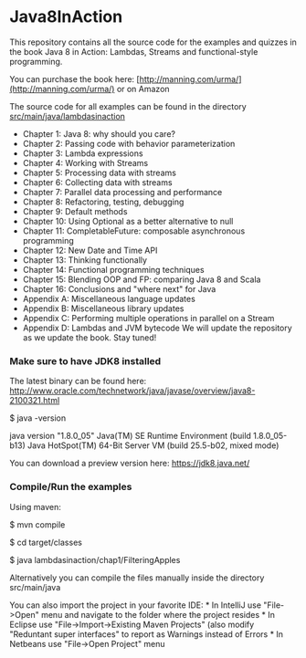 Java8InAction
===============

This repository contains all the source code for the examples and quizzes in the book Java 8 in Action: Lambdas, Streams and functional-style programming.

You can purchase the book here: [http://manning.com/urma/](http://manning.com/urma/) or on Amazon

The source code for all examples can be found in the directory [src/main/java/lambdasinaction](https://github.com/java8/Java8InAction/tree/master/src/main/java/lambdasinaction)

* Chapter 1: Java 8: why should you care?
* Chapter 2: Passing code with behavior parameterization
* Chapter 3: Lambda expressions
* Chapter 4: Working with Streams
* Chapter 5: Processing data with streams
* Chapter 6: Collecting data with streams
* Chapter 7: Parallel data processing and performance
* Chapter 8: Refactoring, testing, debugging
* Chapter 9: Default methods
* Chapter 10: Using Optional as a better alternative to null
* Chapter 11: CompletableFuture: composable asynchronous programming
* Chapter 12: New Date and Time API
* Chapter 13: Thinking functionally
* Chapter 14: Functional programming techniques
* Chapter 15: Blending OOP and FP: comparing Java 8 and Scala
* Chapter 16: Conclusions and "where next" for Java
* Appendix A: Miscellaneous language updates
* Appendix B: Miscellaneous library updates
* Appendix C: Performing multiple operations in parallel on a Stream
* Appendix D: Lambdas and JVM bytecode
We will update the repository as we update the book. Stay tuned!

### Make sure to have JDK8 installed
The latest binary can be found here: http://www.oracle.com/technetwork/java/javase/overview/java8-2100321.html

$ java -version

java version "1.8.0_05"
Java(TM) SE Runtime Environment (build 1.8.0_05-b13)
Java HotSpot(TM) 64-Bit Server VM (build 25.5-b02, mixed mode)


You can download a preview version here: https://jdk8.java.net/

### Compile/Run the examples
Using maven:

$ mvn compile

$ cd target/classes

$ java lambdasinaction/chap1/FilteringApples


Alternatively you can compile the files manually inside the directory src/main/java

You can also import the project in your favorite IDE:
    * In IntelliJ use "File->Open" menu and navigate to the folder where the project resides
    * In Eclipse use "File->Import->Existing Maven Projects" (also modify "Reduntant super interfaces" to report as Warnings instead of Errors
    * In Netbeans use "File->Open Project" menu